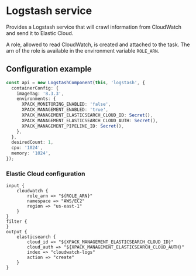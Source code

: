 # Logstash service

Provides a Logstash service that will crawl information from CloudWatch and send it to Elastic Cloud.

A role, allowed to read CloudWatch, is created and attached to the task.
The arn of the role is available in the environment variable `ROLE_ARN`.

## Configuration example

```typescript
const api = new LogstashComponent(this, 'logstash', {
  containerConfig: {
    imageTag: '8.3.3',
    environments: {
      XPACK_MONITORING_ENABLED: 'false',
      XPACK_MANAGEMENT_ENABLED: 'true',
      XPACK_MANAGEMENT_ELASTICSEARCH_CLOUD_ID: Secret(),
      XPACK_MANAGEMENT_ELASTICSEARCH_CLOUD_AUTH: Secret(),
      XPACK_MANAGEMENT_PIPELINE_ID: Secret(),
    },
  },
  desiredCount: 1,
  cpu: '1024',
  memory: '1024',
});
```

### Elastic Cloud configuration

```text
input {
    cloudwatch {
        role_arn => "${ROLE_ARN}"
        namespace => "AWS/EC2"
        region => "us-east-1"
    }
}
filter {
}
output {
    elasticsearch {
        cloud_id => "${XPACK_MANAGEMENT_ELASTICSEARCH_CLOUD_ID}"
        cloud_auth => "${XPACK_MANAGEMENT_ELASTICSEARCH_CLOUD_AUTH}"
        index => "cloudwatch-logs"
        action => "create"
    }
}
```

